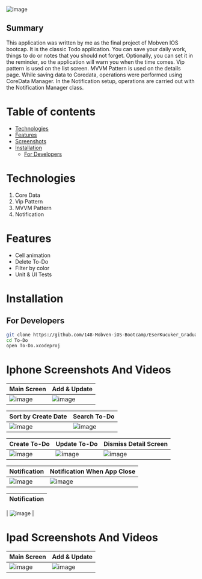 ![image](https://github.com/148-Mobven-iOS-Bootcamp/EserKucuker_Graduation_Project_Vip-Mvvm_Version/blob/developer/Readme/Ekran%20Resmi%202022-02-12%2012.17.26.png)

## Summary
This application was written by me as the final project of Mobven IOS bootcap. It is the classic Todo application. 
You can save your daily work, things to do or notes that you should not forget. 
Optionally, you can set it in the reminder, so the application will warn you when the time comes. 
Vip pattern is used on the list screen. MVVM Pattern is used on the details page. While saving data to Coredata, operations were performed using CoreData Manager. 
In the Notification setup, operations are carried out with the Notification Manager class.

Table of contents
=================

<!--ts-->
   * [Technologies](#technologies)
   * [Features](#features)
   * [Screenshots](#screenshots)
   * [Installation](#installation)
      *  [For Developers](#for-developers)
<!--te-->

Technologies
============
1. Core Data
2. Vip Pattern
3. MVVM Pattern
4. Notification

Features
========
+ Cell animation
+ Delete To-Do
+ Filter by color
+ Unit & UI Tests

Installation
============


## For Developers
```bash 
git clone https://github.com/148-Mobven-iOS-Bootcamp/EserKucuker_Graduation_Project_Vip-Mvvm_Version.git
cd To-Do
open To-Do.xcodeproj
```

Iphone Screenshots  And Videos
===========
| Main Screen | Add & Update |
| ----------- | ------------ |
| ![image](https://github.com/148-Mobven-iOS-Bootcamp/EserKucuker_Graduation_Project_Vip-Mvvm_Version/blob/developer/Readme/Ekran%20Resmi%202022-02-12%2012.53.31.png) | ![image](https://github.com/148-Mobven-iOS-Bootcamp/EserKucuker_Graduation_Project_Vip-Mvvm_Version/blob/Readme/Readme/IphoneAddTask.png) |

| Sort by Create Date | Search To-Do | 
| ------------------- | ------------ | 
| ![image](https://github.com/148-Mobven-iOS-Bootcamp/EserKucuker_Graduation_Project_Vip-Mvvm_Version/blob/Readme/Readme/sorted.gif)  | ![image](https://github.com/148-Mobven-iOS-Bootcamp/EserKucuker_Graduation_Project_Vip-Mvvm_Version/blob/Readme/Readme/search.gif) | 

| Create To-Do | Update To-Do | Dismiss Detail Screen |
| ------------ | ------------ | --------------------- |
| ![image](https://github.com/148-Mobven-iOS-Bootcamp/EserKucuker_Graduation_Project_Vip-Mvvm_Version/blob/Readme/Readme/AddTodo.gif) | ![image](https://github.com/148-Mobven-iOS-Bootcamp/EserKucuker_Graduation_Project_Vip-Mvvm_Version/blob/Readme/Readme/ezgif.com-gif-maker%20(4).gif) | ![image](https://github.com/148-Mobven-iOS-Bootcamp/EserKucuker_Graduation_Project_Vip-Mvvm_Version/blob/Readme/Readme/IphoneDelete.gif) |

| Notification | Notification When App Close | 
| ------------------- | ------------ | 
| ![image](https://github.com/148-Mobven-iOS-Bootcamp/EserKucuker_Graduation_Project_Vip-Mvvm_Version/blob/Readme/Readme/Notification.gif) | ![image](https://github.com/148-Mobven-iOS-Bootcamp/EserKucuker_Graduation_Project_Vip-Mvvm_Version/blob/Readme/Readme/InAppNotification.gif) |


| Notification |
| ------------ | 

| ![image](https://github.com/148-Mobven-iOS-Bootcamp/EserKucuker_Graduation_Project_Vip-Mvvm_Version/blob/Readme/Readme/%C4%B0phoneError.png) |

Ipad Screenshots  And Videos
===========

| Main Screen | Add & Update |
| ----------- | ------------ |
| ![image](https://github.com/148-Mobven-iOS-Bootcamp/EserKucuker_Graduation_Project_Vip-Mvvm_Version/blob/Readme/Readme/IpadAnaEkran.png) | ![image](https://github.com/148-Mobven-iOS-Bootcamp/EserKucuker_Graduation_Project_Vip-Mvvm_Version/blob/Readme/Readme/IpadAddTask.png) |

